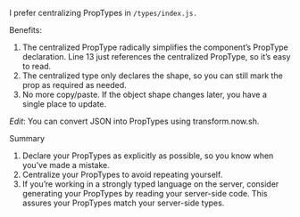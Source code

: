 I prefer centralizing PropTypes in `/types/index.js.`

Benefits:

1.  The centralized PropType radically simplifies the component’s PropType declaration. Line 13 just references the centralized PropType, so it’s easy to read.
2.  The centralized type only declares the shape, so you can still mark the prop as required as needed.
3.  No more copy/paste. If the object shape changes later, you have a single place to update.

_Edit_: You can convert JSON into PropTypes using transform.now.sh.

Summary

1.  Declare your PropTypes as explicitly as possible, so you know when you’ve made a mistake.
2.  Centralize your PropTypes to avoid repeating yourself.
3.  If you’re working in a strongly typed language on the server, consider generating your PropTypes by reading your server-side code. This assures your PropTypes match your server-side types.
